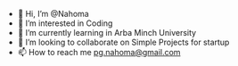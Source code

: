 - 👋 Hi, I’m @Nahoma
- 👀 I’m interested in Coding
- 🌱 I’m currently learning in Arba Minch University
- 💞️ I’m looking to collaborate on Simple Projects for startup
- 📫 How to reach me pg.nahoma@gmail.com

<!---
Nahoma-prog/Nahoma-prog is a ✨ special ✨ repository because its `README.md` (this file) appears on your GitHub profile.
You can click the Preview link to take a look at your changes.
--->
